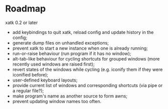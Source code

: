 # Roadmap

xatk 0.2 or later

  * add keybindings to quit xatk, reload config and update history in the config;
  * generate dump files on unhandled exceptions;
  * prevent xatk to start a new instance when one is already running;
  * run-or-raise behaviour (run program if it has no window);
  * alt-tab-like behaviour for cycling shortcuts for grouped windows (more recently used windows are raised first);
  * revert states of the windows while cycling (e.g. iconify them if they were iconified before);
  * user-defined keyboard layouts;
  * provide current list of windows and corresponding shortcuts (via pipe or a regular file?);
  * make program's name as another source to form awns;
  * prevent updating window names too often.
